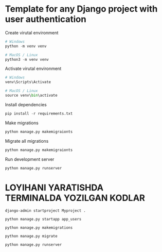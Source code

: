 # Template for any Django project with user authentication


Create virutal environment
```python
# Windows
python -m venv venv

# MacOS / Linux
python3 -m venv venv
```

Activate virutal environment
```python
# Windows
venv\Scripts\Activate

# MacOS / Linux
source venv\bin\activate
```

Install dependencies
```python
pip install -r requirements.txt
```

Make migrations
```python
python manage.py makemigraionts
```

Migrate all migrations
```python
python manage.py makemigraionts
```

Run development server
```python
python manage.py runserver
```

# LOYIHANI YARATISHDA TERMINALDA YOZILGAN KODLAR

```
django-admin startproject Myproject .
```

```
python manage.py startapp app_users
```

```
python manage.py makemigrations
```

```
python manage.py migrate
```

```
python manage.py runserver
```